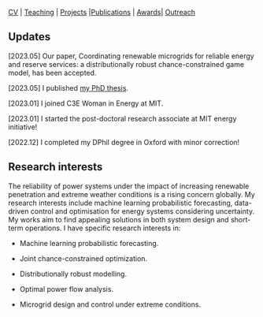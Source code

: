 [CV](https://yifueve.github.io/cv/) | [Teaching](https://yifueve.github.io/teaching/) | [Projects](https://yifueve.github.io/projects/) |[Publications](https://yifueve.github.io/publications/) | [Awards](https://yifueve.github.io/award/)| [Outreach](https://yifueve.github.io/outreach/)

## Updates

[2023.05] Our paper, Coordinating renewable microgrids for reliable energy and reserve services: a distributionally robust chance-constrained game model, has been accepted.

[2023.05] I published [my PhD thesis](https://ora.ox.ac.uk/objects/uuid:68b15749-d3ff-441f-8093-d42575cf70cc).

[2023.01] I joined C3E Woman in Energy at MIT.

[2023.01] I started the post-doctoral research associate at MIT energy initiative!

[2022.12] I completed my DPhil degree in Oxford with minor correction!

## Research interests

The reliability of power systems under the impact of increasing renewable penetration and extreme weather conditions is a rising concern globally. My research interests include machine learning probabilistic forecasting, data-driven control and optimisation for energy systems considering uncertainty. My works aim to find appealing solutions in both system design and short-term operations. I have specific research interests in:

- Machine learning probabilistic forecasting.

- Joint chance-constrained optimization.

- Distributionally robust modelling.

- Optimal power flow analysis.

- Microgrid design and control under extreme conditions.
